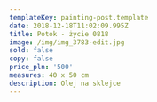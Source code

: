 ```yaml
---
templateKey: painting-post.template
date: 2018-12-18T11:02:09.995Z
title: Potok - życie 0818
image: /img/img_3783-edit.jpg
sold: false
copy: false
price_pln: '500'
measures: 40 x 50 cm
description: Olej na sklejce
---
```



